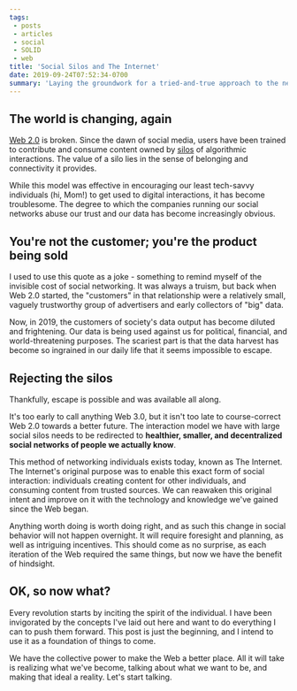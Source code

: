 ```yaml
---
tags: 
 - posts
 - articles
 - social
 - SOLID
 - web
title: 'Social Silos and The Internet' 
date: 2019-09-24T07:52:34-0700
summary: 'Laying the groundwork for a tried-and-true approach to the next iteration of our social web'
---
```

## The world is changing, again

[Web 2.0](https://en.wikipedia.org/wiki/Web_2.0) is broken.  Since the dawn of social media, users have been trained to contribute and consume content owned by [silos](https://indieweb.org/silo) of algorithmic interactions.  The value of a silo lies in the sense of belonging and connectivity it provides. 

While this model was effective in encouraging our least tech-savvy individuals (hi, Mom!) to get used to digital interactions, it has become troublesome.  The degree to which the companies running our social networks abuse our trust and our data has become increasingly obvious.

## You're not the customer; you're the product being sold

I used to use this quote as a joke - something to remind myself of the invisible cost of social networking.  It was always a truism, but back when Web 2.0 started, the "customers" in that relationship were a relatively small, vaguely trustworthy group of advertisers and early collectors of "big" data.  

Now, in 2019, the customers of society's data output has become diluted and frightening.  Our data is being used against us for political, financial, and world-threatening purposes.  The scariest part is that the data harvest has become so ingrained in our daily life that it seems impossible to escape.

## Rejecting the silos

Thankfully, escape is possible and was available all along.

It's too early to call anything Web 3.0, but it isn't too late to course-correct Web 2.0 towards a better future.  The interaction model we have with large social silos needs to be redirected to **healthier, smaller, and decentralized social networks of people we actually know**.  

This method of networking individuals exists today, known as The Internet.  The Internet's original purpose was to enable this exact form of social interaction: individuals creating content for other individuals, and consuming content from trusted sources.  We can reawaken this original intent and improve on it with the technology and knowledge we've gained since the Web began.

Anything worth doing is worth doing right, and as such this change in social behavior will not happen overnight.  It will require foresight and planning, as well as intriguing incentives.   This should come as no surprise, as each iteration of the Web required the same things, but now we have the benefit of hindsight.

## OK, so now what?

Every revolution starts by inciting the spirit of the individual.  I have been invigorated by the concepts I've laid out here and want to do everything I can to push them forward.  This post is just the beginning, and I intend to use it as a foundation of things to come. 

We have the collective power to make the Web a better place.  All it will take is realizing what we've become, talking about what we want to be, and making that ideal a reality.  Let's start talking. 
